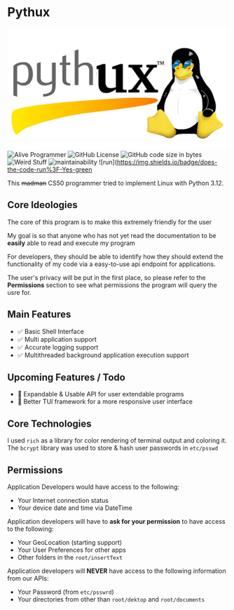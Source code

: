 # Pythux
![Pythux Logo](https://github.com/Earth1283/CS50/blob/main/githubImageResources/Pythux.jpg)
![Alive Programmer](https://img.shields.io/badge/Programmer-Alive-green) ![GitHub License](https://img.shields.io/github/license/Earth1283/CS50) ![GitHub code size in bytes](https://img.shields.io/github/languages/code-size/Earth1283/CS50) ![Weird Stuff](https://img.shields.io/badge/Unit_tests-Passing_if_you_run_a_second_time-lightgreen) ![maintainability](https://img.shields.io/badge/maintainable%3F-No-green) ![run](https://img.shields.io/badge/does-the-code-run%3F-Yes-green

This ~~madman~~ CS50 programmer tried to implement Linux with Python 3.12.
## Core Ideologies
The core of this program is to make this extremely friendly for the user

My goal is so that anyone who has not yet read the documentation to be **easily** able to read and execute my program

For developers, they should be able to identify how they should extend the functionality of my code via a easy-to-use api endpoint for applications.

The user's privacy will be put in the first place, so please refer to the **Permissions** section to see what permissions the program will query the usre for.
## Main Features
- ✅ Basic Shell Interface
- ✅ Multi application support
- ✅ Accurate logging support
- ✅ Multithreaded background application execution support
## Upcoming Features / Todo
- 🔔 Expandable & Usable API for user extendable programs
- 🔔 Better TUI framework for a more responsive user interface 
## Core Technologies
I used `rich` as a library for color rendering of terminal output and coloring it.
The `bcrypt` library was used to store & hash user passwords in `etc/psswd`
## Permissions
Application Developers would have access to the following:
- Your Internet connection status
- Your device date and time via DateTime

Application developers will have to **ask for your permission** to have access to the following:
- Your GeoLocation (starting support)
- Your User Preferences for other apps
- Other folders in the `root/insertText` 

Application developers will **NEVER** have access to the following information from our APIs:
- Your Password (from `etc/psswrd`)
- Your directories from other than `root/dektop` and `root/documents`
